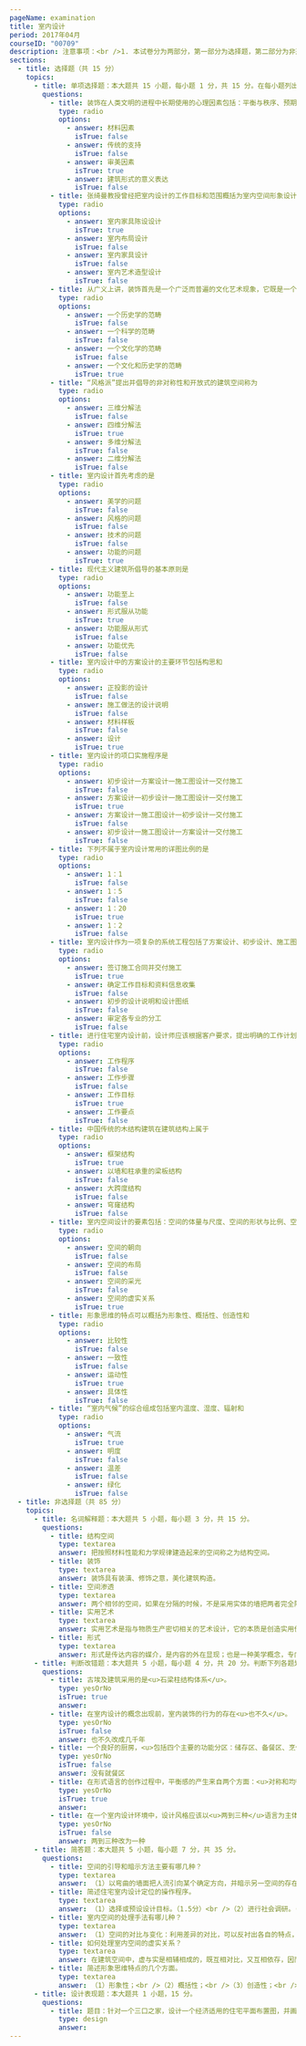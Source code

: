 ```yaml
---
pageName: examination
title: 室内设计
period: 2017年04月
courseID: "00709"
description: 注意事项：<br />1. 本试卷分为两部分，第一部分为选择题，第二部分为非选择题。<br />2. 应考者必须按试题顺序在答题卡指定位置上作答，答在试卷上无效。<br />3. 涂写部分、画图部分必须使用2B铅笔，书写部分必须使用黑色字迹签字笔。
sections:
  - title: 选择题（共 15 分）
    topics:
      - title: 单项选择题：本大题共 15 小题，每小题 1 分，共 15 分。在每小题列出的备选项中只有一项是最符合题目要求的，请将其选出。
        questions:
          - title: 装饰在人类文明的进程中长期使用的心理因素包括：平衡与秩序、预期的概念、逻辑情境和
            type: radio
            options:
              - answer: 材料因素
                isTrue: false
              - answer: 传统的支持
                isTrue: false
              - answer: 审美因素
                isTrue: true
              - answer: 建筑形式的意义表达
                isTrue: false
          - title: 张绮曼教授曾经把室内设计的工作目标和范围概括为室内空间形象设计室内物理环境设计、室内装修设计和
            type: radio
            options:
              - answer: 室内家具陈设设计
                isTrue: true
              - answer: 室内布局设计
                isTrue: false
              - answer: 室内家具设计
                isTrue: false
              - answer: 室内艺术造型设计
                isTrue: false
          - title: 从广义上讲，装饰首先是一个广泛而普遍的文化艺术现象，它既是一个艺术学的范畴，也是
            type: radio
            options:
              - answer: 一个历史学的范畴
                isTrue: false
              - answer: 一个科学的范畴
                isTrue: false
              - answer: 一个文化学的范畴
                isTrue: false
              - answer: 一个文化和历史学的范畴
                isTrue: true
          - title: “风格派”提出并倡导的非对称性和开放式的建筑空间称为
            type: radio
            options:
              - answer: 三维分解法
                isTrue: false
              - answer: 四维分解法
                isTrue: true
              - answer: 多维分解法
                isTrue: false
              - answer: 二维分解法
                isTrue: false
          - title: 室内设计首先考虑的是
            type: radio
            options:
              - answer: 美学的问题
                isTrue: false
              - answer: 风格的问题
                isTrue: false
              - answer: 技术的问题
                isTrue: false
              - answer: 功能的问题
                isTrue: true
          - title: 现代主义建筑所倡导的基本原则是
            type: radio
            options:
              - answer: 功能至上
                isTrue: false
              - answer: 形式服从功能
                isTrue: true
              - answer: 功能服从形式
                isTrue: false
              - answer: 功能优先
                isTrue: false
          - title: 室内设计中的方案设计的主要环节包括构思和
            type: radio
            options:
              - answer: 正投影的设计
                isTrue: false
              - answer: 施工做法的设计说明
                isTrue: false
              - answer: 材料样板
                isTrue: false
              - answer: 设计
                isTrue: true
          - title: 室内设计的项口实施程序是
            type: radio
            options:
              - answer: 初步设计一方案设计一施工图设计一交付施工
                isTrue: false
              - answer: 方案设计一初步设计一施工图设计一交付施工
                isTrue: true
              - answer: 方案设计一施工图设计一初步设计一交付施工
                isTrue: false
              - answer: 初步设计一施工图设计一方案设计一交付施工
                isTrue: false
          - title: 下列不属于室内设计常用的详图比例的是
            type: radio
            options:
              - answer: 1：1
                isTrue: false
              - answer: 1：5
                isTrue: false
              - answer: 1：20
                isTrue: true
              - answer: 1：2
                isTrue: false
          - title: 室内设计作为一项复杂的系统工程包括了方案设计、初步设计、施工图设计和
            type: radio
            options:
              - answer: 签订施工合同并交付施工
                isTrue: true
              - answer: 确定工作目标和资料信息收集
                isTrue: false
              - answer: 初步的设计说明和设计图纸
                isTrue: false
              - answer: 审定各专业的分工
                isTrue: false
          - title: 进行住宅室内设计前，设计师应该根据客户要求，提出明确的工作计划以及
            type: radio
            options:
              - answer: 工作程序
                isTrue: false
              - answer: 工作步骤
                isTrue: false
              - answer: 工作目标
                isTrue: true
              - answer: 工作要点
                isTrue: false
          - title: 中国传统的木结构建筑在建筑结构上属于
            type: radio
            options:
              - answer: 框架结构
                isTrue: true
              - answer: 以墙和柱承重的梁板结构
                isTrue: false
              - answer: 大跨度结构
                isTrue: false
              - answer: 穹窿结构
                isTrue: false
          - title: 室内空间设计的要素包括：空间的体量与尺度、空间的形状与比例、空间的分隔、室内界面的造型处理和
            type: radio
            options:
              - answer: 空间的朝向
                isTrue: false
              - answer: 空间的布局
                isTrue: false
              - answer: 空间的采光
                isTrue: false
              - answer: 空间的虚实关系
                isTrue: true
          - title: 形象思维的特点可以概括为形象性、概括性、创造性和
            type: radio
            options:
              - answer: 比较性
                isTrue: false
              - answer: 一致性
                isTrue: false
              - answer: 运动性
                isTrue: true
              - answer: 具体性
                isTrue: false
          - title: “室内气候”的综合组成包括室内温度、湿度、辐射和
            type: radio
            options:
              - answer: 气流
                isTrue: true
              - answer: 明度
                isTrue: false
              - answer: 温差
                isTrue: false
              - answer: 绿化
                isTrue: false
  - title: 非选择题（共 85 分）
    topics:
      - title: 名词解释题：本大题共 5 小题，每小题 3 分，共 15 分。
        questions:
          - title: 结构空间
            type: textarea
            answer: 把按照材料性能和力学规律建造起来的空间称之为结构空间。
          - title: 装饰
            type: textarea
            answer: 装饰具有装潢、修饰之意，美化建筑构造。
          - title: 空间渗透
            type: textarea
            answer: 两个相邻的空间，如果在分隔的时候，不是采用实体的墙把两者完全隔绝，而是有意识地使之互相连通，可使两个空间彼此渗透，从而增强空间的层次感。
          - title: 实用艺术
            type: textarea
            answer: 实用艺术是指与物质生产密切相关的艺术设计，它的本质是创造实用价值。
          - title: 形式
            type: textarea
            answer: 形式是传达内容的媒介，是内容的外在显现；也是一种美学概念，专门从艺术本体上研究作品的意义和表现力。
      - title: 判断改错题：本大题共 5 小题，每小题 4 分，共 20 分。判断下列各题划线处的正误，在  “答题卡” 的试题序号后，正确的划上 “√”, 错误的划上 “X”,井改正错误。
        questions:
          - title: 古埃及建筑采用的是<u>石梁柱结构体系</u>。
            type: yesOrNo
            isTrue: true
            answer:
          - title: 在室内设计的概念出现前，室内装饰的行为的存在<u>也不久</u>。
            type: yesOrNo
            isTrue: false
            answer: 也不久改成几千年
          - title: 一个良好的厨房，<u>包括四个主要的功能分区：储存区、备餐区、烹任区和就餐区</u>。
            type: yesOrNo
            isTrue: false
            answer: 没有就餐区
          - title: 在形式语言的创作过程中，平衡感的产生来自两个方面：<u>对称和均衡</u>。
            type: yesOrNo
            isTrue: true
            answer:
          - title: 在一个室内设计环境中，设计风格应该以<u>两到三种</u>语言为主体，所使用的手法、色调和材料应该围绕主题展开。
            type: yesOrNo
            isTrue: false
            answer: 两到三种改为一种
      - title: 简答题：本大题共 5 小题，每小题 7 分，共 35 分。
        questions:
          - title: 空间的引导和暗示方法主要有哪几种？
            type: textarea
            answer: （1）以弯曲的墙面把人流引向某个确定方向，并暗示另一空间的存在。<br />（2）利用特殊形式的楼梯或特意设置的踏步，暗示出上一层或下层空间的存在。<br />（3）利用天花、地面处理，暗示出前进的方向。<br />（4）利用空间的灵活分隔，暗示出另一些空间的存在。<br />
          - title: 简述住宅室内设计定位的操作程序。
            type: textarea
            answer: （1）选择或预设设计目标。（1.5分）<br />（2）进行社会调研。（1.5分）<br />（3）对收集到的信息进行分类整理。（1.5分）<br />（4）提出明确的工作目标和工作计划。（1.5分）
          - title: 室内空间的处理手法有哪儿种？
            type: textarea
            answer: （1）空间的对比与变化：利用差异的对比，可以反衬出各自的特点，对比可以打破单调，求得变化。<br />（2）空间的重复与秩序：重复与秩序，则可增强形式的统一感。<br />（3）空间的衔接与过渡：巧妙的利用空间间隙设置过渡性空间，可使结构体系的段落更加分明。<br />（4）空间的渗透与层次：有意识的使两个空间相互连通，使之彼此渗透，从而增强空间的层次感。<br />（5）空间的引导与暗示：对人流加以引导或暗示，使人们可以循着一定的途径达到预定的目标。
          - title: 如何处理室内空间的虚实关系？
            type: textarea
            answer: 在建筑空间中，虚与实是相辅相成的，既互相对比，又互相依存，因而对于大多数建筑来讲，总是把『实』与『虚』这两种互相对立的因素统一起来考虑，一个房间究竟以『实』为主，还是以『虚』为主，这要依据房间的功能和结构形式而定。虚与实的处理与环境朝向的关系十分密切，凡是朝向好的一面，应当争取处理得虚一些，朝向和环境不好的一面，则应当处理得实一些。
          - title: 简述形象思维特点的几个方面。
            type: textarea
            answer: （1）形象性；<br />（2）概括性；<br />（3）创造性；<br />（4）运动性。
      - title: 设计表现题：本大题共 1 小题，15 分。
        questions:
          - title: 题目：针对一个三口之家，设计一个经济适用的住宅平面布置图，并画出厨房的透视效果图。<br />要求：空间结构符合空间类型的要求，比例关系准确，具有较好的形式美感和创意。<br />表现方式：将右侧试卷分成上下两大部分画出平面布置图、效果图（手绘完成，简单着色，设计过程中不得离开座位）
            type: design
            answer:
---
```

